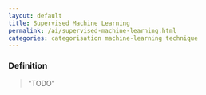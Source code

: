 ```yaml
---
layout: default
title: Supervised Machine Learning
permalink: /ai/supervised-machine-learning.html
categories: categorisation machine-learning technique
---
```


### Definition

> "TODO"
